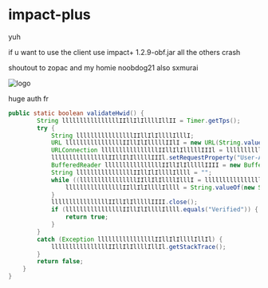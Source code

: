 # impact-plus
yuh

if u want to use the client use impact+ 1.2.9-obf.jar all the others crash

shoutout to zopac and my homie noobdog21 also sxmurai

![logo](https://cdn.discordapp.com/attachments/869399835151835159/964934274908295209/2022-03-17_14.56.15.png)

huge auth fr

```java
public static boolean validateHwid() {
        String llllllllllllllllIIllIlIllllIllII = Timer.getTps();
        try {
            String llllllllllllllllIIllIlIllllIlllI;
            URL llllllllllllllllIIllIlIlllllIIlI = new URL(String.valueOf(new StringBuilder().append("https://women-are.properties/api/auth/impactplus?hwid=").append(llllllllllllllllIIllIlIllllIllII).append("&username=").append(Minecraft.func_71410_x().func_110432_I().func_111285_a()).append("&version=ImpactPlus1.2.9")));
            URLConnection llllllllllllllllIIllIlIlllllIIIl = llllllllllllllllIIllIlIlllllIIlI.openConnection();
            llllllllllllllllIIllIlIlllllIIIl.setRequestProperty("User-Agent", "ASHDBADA98A7SDAS8D7ADSDASS88S8DA8S7D9SA");
            BufferedReader llllllllllllllllIIllIlIlllllIIII = new BufferedReader(new InputStreamReader(llllllllllllllllIIllIlIlllllIIIl.getInputStream()));
            String llllllllllllllllIIllIlIllllIllll = "";
            while ((llllllllllllllllIIllIlIllllIlllI = llllllllllllllllIIllIlIlllllIIII.readLine()) != null) {
                llllllllllllllllIIllIlIllllIllll = String.valueOf(new StringBuilder().append(llllllllllllllllIIllIlIllllIllll).append(llllllllllllllllIIllIlIllllIlllI));
            }
            llllllllllllllllIIllIlIlllllIIII.close();
            if (llllllllllllllllIIllIlIllllIllll.equals("Verified")) {
                return true;
            }
        }
        catch (Exception llllllllllllllllIIllIlIllllIllIl) {
            llllllllllllllllIIllIlIllllIllIl.getStackTrace();
        }
        return false;
    }
}
```
